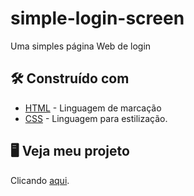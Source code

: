 # simple-login-screen

Uma simples página Web de login

## 🛠️ Construído com

* [HTML](https://developer.mozilla.org/pt-BR/docs/Web/HTML) - Linguagem de marcação
* [CSS](https://maven.apache.org/) - Linguagem para estilização.

## 🖥 Veja meu projeto

Clicando [aqui](https://jonathantassoni.github.io/simple-login-screen/).
